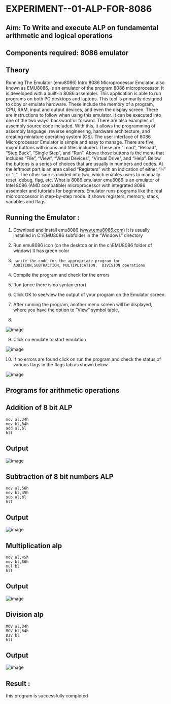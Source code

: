 # EXPERIMENT--01-ALP-FOR-8086




## Aim: To Write and execute ALP on fundamental arithmetic and logical operations
## Components required: 8086  emulator 
## Theory 
Running The Emulator (emu8086) Intro 8086 Microprocessor Emulator, also known as EMU8086, is an emulator of the program 8086 microprocessor. It is developed with a built-in 8086 assembler. This application is able to run programs on both PC desktops and laptops. This tool is primarily designed to copy or emulate hardware. These include the memory of a program, CPU, RAM, input and output devices, and even the display screen. There are instructions to follow when using this emulator. It can be executed into one of the two ways: backward or forward. There are also examples of assembly source code included. With this, it allows the programming of assembly language, reverse engineering, hardware architecture, and creating miniature operating system (OS). The user interface of 8086 Microprocessor Emulator is simple and easy to manage. There are five major buttons with icons and titles included. These are “Load”, “Reload”, “Step Back”, “Single Step”, and “Run”. Above those buttons is the menu that includes “File”, “View”, “Virtual Devices”, “Virtual Drive”, and “Help”. Below the buttons is a series of choices that are usually in numbers and codes. At the leftmost part is an area called “Registers” with an indication of either “H” or “L”. The other side is divided into two, which enables users to manually reset, debug, flag, etc. What is 8086 emulator emu8086 is an emulator of Intel 8086 (AMD compatible) microprocessor with integrated 8086 assembler and tutorials for beginners. Emulator runs programs like the real microprocessor in step-by-step mode. it shows registers, memory, stack, variables and flags.


 ## Running the Emulator :
1.	Download and install emu8086 (www.emu8086.com) It is usually installed in C:\EMU8086 subfolder in the “Windows” directory
2.	  Run  emu8086 icon (on the desktop or in the c:\EMU8086 folder of window) It has green color 
 
 
3.		write the code for the appropriate program for ADDITION,SUBTRACTION, MULTIPLICATION,  DIVISION operations 

4.	 Compile the program and check for the errors 
5.	Run (once there is no syntax error) 

6.	Click OK to see/view the output of your program on the Emulator screen. 


7.	After running the program, another menu screen will be displayed, where you have the option to “View” symbol table,
8.	 


![image](https://user-images.githubusercontent.com/36288975/189273263-d65baae9-4b8f-4723-afb3-c0ffa4052b04.png)











9.	Click on emulate to start emulation 








![image](https://user-images.githubusercontent.com/36288975/189273273-9bb36ec1-e2e8-4892-8d35-37707332bfdc.png)








10.	If no errors are found click on run the program and check the status of various flags in the flags tab as shown below 






![image](https://user-images.githubusercontent.com/36288975/189273277-113a2a33-4a40-4ff8-95a5-ecd3a1f504fe.png)







## Programs for arithmetic  operations

## Addition  of 8 bit ALP 
```
mov al,34h
mov bl,84h
add al,bl
hlt
```
## Output  

 ![image](https://github.com/GitPreethiHub/EXPERIMENT--01-ALP-FOR-8086/assets/119475585/b584428a-7d71-4ac2-bae3-2e121a8f23ff)

## Subtraction   of 8 bit numbers  ALP 
 ```
mov al,56h
mov bl,45h
sub al,bl
hlt
```
## Output  

![image](https://github.com/GitPreethiHub/EXPERIMENT--01-ALP-FOR-8086/assets/119475585/f07d82e3-fa6c-4998-814a-18d759db89e6)

## Multiplication alp 
```
mov al,45h
mov bl,86h
mul bl
hlt
```
 ## Output  

![image](https://github.com/GitPreethiHub/EXPERIMENT--01-ALP-FOR-8086/assets/119475585/d5b5a938-2be9-47c7-8a0d-1070342882d2)

## Division alp 
```
MOV al,34h
MOV bl,64h
DIV bl
hlt
```
## Output  

![image](https://github.com/GitPreethiHub/EXPERIMENT--01-ALP-FOR-8086/assets/119475585/15311992-e229-43ba-9033-288c52106e74)


## Result :
 
this program is successfully completed







